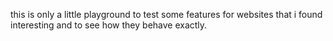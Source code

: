 this is only a little playground to test some features for websites that i found interesting and to see how they behave exactly.
